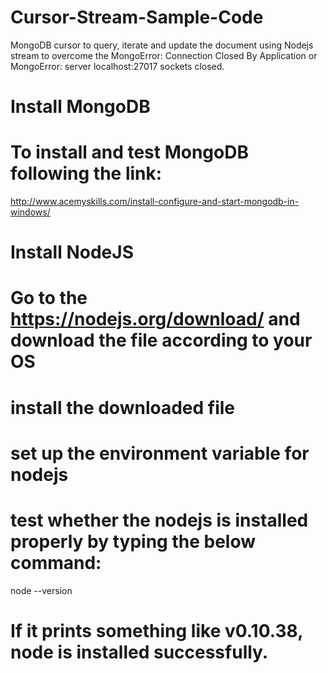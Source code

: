 # Cursor-Stream-Sample-Code
MongoDB cursor to query, iterate and update the document using Nodejs stream to overcome the MongoError: Connection Closed By Application or MongoError: server localhost:27017 sockets closed.

# Install MongoDB
# To install and test MongoDB following the link:
 http://www.acemyskills.com/install-configure-and-start-mongodb-in-windows/

# Install NodeJS
# Go to the https://nodejs.org/download/ and download the file according to your OS
# install the downloaded file
# set up the environment variable for nodejs

# test whether the nodejs is installed properly by typing the below command:

  node --version
  
# If it prints something like v0.10.38, node is installed successfully.
